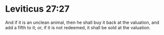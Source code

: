 # Leviticus 27:27

And if it is an unclean animal, then he shall buy it back at the valuation, and add a fifth to it; or, if it is not redeemed, it shall be sold at the valuation.
